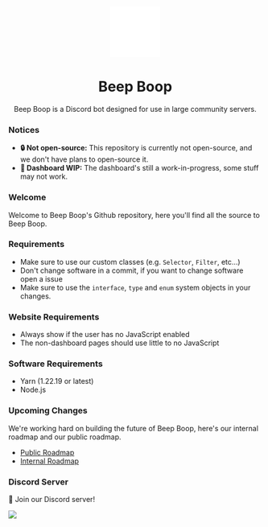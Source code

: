 <div align="center">
<img src="./media/robot.png" width="100rem"/>
<h1>Beep Boop</h1>
Beep Boop is a Discord bot designed for use in large community servers.
</div>

### Notices
- **🔒 Not open-source:** This repository is currently not open-source, and we don't have plans to open-source it.
- **📝 Dashboard WIP:** The dashboard's still a work-in-progress, some stuff may not work.

### Welcome
Welcome to Beep Boop's Github repository, here you'll find all the source to Beep Boop.

### Requirements
- Make sure to use our custom classes (e.g. `Selector`, `Filter`, etc...)
- Don't change software in a commit, if you want to change software open a issue
- Make sure to use the `interface`, `type` and `enum` system objects in your changes.

### Website Requirements
- Always show if the user has no JavaScript enabled
- The non-dashboard pages should use little to no JavaScript

### Software Requirements
- Yarn (1.22.19 or latest)
- Node.js

### Upcoming Changes
We're working hard on building the future of Beep Boop, here's our internal roadmap and our public roadmap.

- [Public Roadmap](https://www.craft.do/s/JJVExvuEq3ftaw)
- [Internal Roadmap](https://www.craft.do/s/ervTJxSCzWR0cZ)

### Discord Server
🎉 Join our Discord server!

[![](http://invidget.switchblade.xyz/Rgxv5M6sq9)](https://discord.gg/Rgxv5M6sq9)
